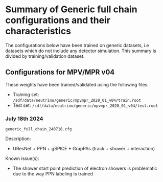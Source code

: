 # Summary of Generic full chain configurations and their characteristics

The configurations below have been trained on generic datasets, i.e datasets which do not include any detector simulation. This summary is divided by training/validation dataset.

## Configurations for MPV/MPR v04

These weights have been trained/validated using the following files:
- Training set: `/sdf/data/neutrino/generic/mpvmpr_2020_01_v04/train.root`
- Test set: `/sdf/data/neutrino/generic/mpvmpr_2020_01_v04/test.root`

### July 18th 2024

```shell
generic_full_chain_240718.cfg
```

Description:
  - UResNet + PPN + gSPICE + GrapPAs (track + shower + interaction)

Known issue(s):
  - The shower start point prediction of electron showers is problematic due to the way PPN labeling is trained
